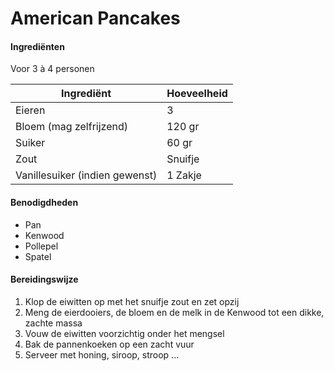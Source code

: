 # American Pancakes

#### Ingrediënten

Voor 3 à 4 personen

| Ingrediënt                     | Hoeveelheid |
| ------------------------------ | ----------- |
| Eieren                         | 3           |
| Bloem (mag zelfrijzend)        | 120 gr      |
| Suiker                         | 60 gr       |
| Zout                           | Snuifje     |
| Vanillesuiker (indien gewenst) | 1 Zakje     |

#### Benodigdheden

- Pan
- Kenwood
- Pollepel
- Spatel

#### Bereidingswijze

1. Klop de eiwitten op met het snuifje zout en zet opzij
2. Meng de eierdooiers, de bloem en de melk in de Kenwood tot een dikke, zachte massa
3. Vouw de eiwitten voorzichtig onder het mengsel
4. Bak de pannenkoeken op een zacht vuur
5. Serveer met honing, siroop, stroop ... 

